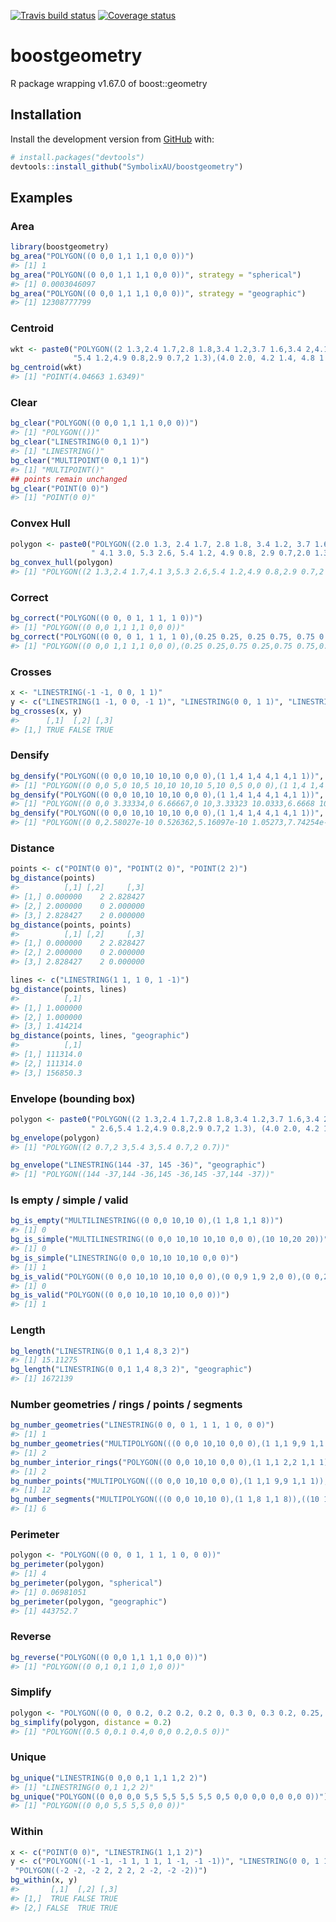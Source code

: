 
[![Travis build
status](https://travis-ci.org/SymbolixAU/boostgeometry.svg?branch=master)](https://travis-ci.org/SymbolixAU/boostgeometry)
[![Coverage
status](https://codecov.io/gh/SymbolixAU/boostgeometry/branch/master/graph/badge.svg)](https://codecov.io/github/SymbolixAU/boostgeometry?branch=master)

<!-- git clone https://github.com/boostorg/geometry --branch boost-1.67.0 --depth 1 -->

<!-- README.md is generated from README.Rmd. Please edit that file -->

# boostgeometry

R package wrapping v1.67.0 of boost::geometry

## Installation

Install the development version from
[GitHub](https://github.com/SymbolixAU/boostgeometry) with:

``` r
# install.packages("devtools")
devtools::install_github("SymbolixAU/boostgeometry")
```

## Examples

### Area

``` r
library(boostgeometry)
bg_area("POLYGON((0 0,0 1,1 1,1 0,0 0))")
#> [1] 1
bg_area("POLYGON((0 0,0 1,1 1,1 0,0 0))", strategy = "spherical")
#> [1] 0.0003046097
bg_area("POLYGON((0 0,0 1,1 1,1 0,0 0))", strategy = "geographic")
#> [1] 12308777799
```

### Centroid

``` r
wkt <- paste0("POLYGON((2 1.3,2.4 1.7,2.8 1.8,3.4 1.2,3.7 1.6,3.4 2,4.1 3,5.3 2.6,",
              "5.4 1.2,4.9 0.8,2.9 0.7,2 1.3),(4.0 2.0, 4.2 1.4, 4.8 1.9, 4.4 2.2, 4.0 2.0))")
bg_centroid(wkt)
#> [1] "POINT(4.04663 1.6349)"
```

### Clear

``` r
bg_clear("POLYGON((0 0,0 1,1 1,1 0,0 0))")
#> [1] "POLYGON(())"
bg_clear("LINESTRING(0 0,1 1)")
#> [1] "LINESTRING()"
bg_clear("MULTIPOINT(0 0,1 1)")
#> [1] "MULTIPOINT()"
## points remain unchanged
bg_clear("POINT(0 0)")
#> [1] "POINT(0 0)"
```

### Convex Hull

``` r
polygon <- paste0("POLYGON((2.0 1.3, 2.4 1.7, 2.8 1.8, 3.4 1.2, 3.7 1.6,3.4 2.0,",
                  " 4.1 3.0, 5.3 2.6, 5.4 1.2, 4.9 0.8, 2.9 0.7,2.0 1.3))")
bg_convex_hull(polygon)
#> [1] "POLYGON((2 1.3,2.4 1.7,4.1 3,5.3 2.6,5.4 1.2,4.9 0.8,2.9 0.7,2 1.3))"
```

### Correct

``` r
bg_correct("POLYGON((0 0, 0 1, 1 1, 1 0))")
#> [1] "POLYGON((0 0,0 1,1 1,1 0,0 0))"
bg_correct("POLYGON((0 0, 0 1, 1 1, 1 0),(0.25 0.25, 0.25 0.75, 0.75 0.75, 0.75 0.25))")
#> [1] "POLYGON((0 0,0 1,1 1,1 0,0 0),(0.25 0.25,0.75 0.25,0.75 0.75,0.25 0.75,0.25 0.25))"
```

### Crosses

``` r
x <- "LINESTRING(-1 -1, 0 0, 1 1)"
y <- c("LINESTRING(1 -1, 0 0, -1 1)", "LINESTRING(0 0, 1 1)", "LINESTRING(-1 1, 0 0, 1 -1)")
bg_crosses(x, y)
#>      [,1]  [,2] [,3]
#> [1,] TRUE FALSE TRUE
```

### Densify

``` r
bg_densify("POLYGON((0 0,0 10,10 10,10 0,0 0),(1 1,4 1,4 4,1 4,1 1))", distance = 6)
#> [1] "POLYGON((0 0,0 5,0 10,5 10,10 10,10 5,10 0,5 0,0 0),(1 1,4 1,4 4,1 4,1 1))"
bg_densify("POLYGON((0 0,0 10,10 10,10 0,0 0),(1 1,4 1,4 4,1 4,1 1))", strategy = "spherical", distance = 0.06)
#> [1] "POLYGON((0 0,0 3.33334,0 6.66667,0 10,3.33323 10.0333,6.6668 10.0333,10 10,10 6.66666,10 3.33332,10 0,6.66666 0,3.33333 0,0 0),(1 1,4 1,4 4,1 4,1 1))"
bg_densify("POLYGON((0 0,0 10,10 10,10 0,0 0),(1 1,4 1,4 4,1 4,1 1))", strategy = "geographic", distance = 60000)
#> [1] "POLYGON((0 0,2.58027e-10 0.526362,5.16097e-10 1.05273,7.74254e-10 1.57909,1.03254e-09 2.10545,1.291e-09 2.63179,1.54968e-09 3.15815,1.80862e-09 3.6845,2.06786e-09 4.21083,2.32745e-09 4.73716,2.58743e-09 5.26349,2.84785e-09 5.7898,3.10876e-09 6.3161,3.37019e-09 6.84241,3.63219e-09 7.36869,3.89482e-09 7.89496,4.1581e-09 8.42122,4.4221e-09 8.94746,4.68687e-09 9.47369,0 10,0.526248 10.0075,1.05252 10.0142,1.57881 10.02,2.10512 10.025,2.63144 10.0292,3.15778 10.0326,3.68412 10.0351,4.21048 10.0367,4.73683 10.0376,5.26319 10.0376,5.78955 10.0367,6.3159 10.0351,6.84224 10.0326,7.36858 10.0292,7.89491 10.025,8.42121 10.02,8.94751 10.0142,9.47377 10.0075,10 10,10 6.04223,10 5.71164,10 5.38018,10 5.04791,10 4.71487,10 4.38112,10 4.0467,10 3.71166,10 3.37606,10 3.03994,10 2.70335,10 2.36635,10 2.02898,10 1.69131,10 1.35337,10 1.01523,10 0.676926,10 0.338521,10 0,9.47368 -2.31607e-08,8.94737 -4.63195e-08,8.42105 -6.94743e-08,7.89473 -9.26233e-08,7.36842 -1.15764e-07,6.8421 -1.38896e-07,6.31579 -1.62015e-07,5.78947 -1.85121e-07,5.26315 -2.08211e-07,4.73684 -2.31283e-07,4.21052 -2.54335e-07,3.68421 -2.77366e-07,3.15789 -3.00374e-07,2.63157 -3.23356e-07,2.10526 -3.4631e-07,1.57894 -3.69235e-07,1.05262 -3.92129e-07,0.526308 -4.14989e-07,0 0),(1 1,1.5 1.00019,2.00001 1.00031,2.50001 1.00034,3.00002 1.00031,3.50002 1.00019,4 1,4 1.49999,4 1.99999,4 2.49998,4 2.99997,4 3.49995,4 4,3.50001 4.00076,3.00002 4.00122,2.50002 4.00138,2.00003 4.00122,1.50004 4.00076,1 4,1 2.21955,1 1.90305,1 1.58628,1 1.2693,1 0.952137,1 1))"
```

### Distance

``` r
points <- c("POINT(0 0)", "POINT(2 0)", "POINT(2 2)")
bg_distance(points)
#>          [,1] [,2]     [,3]
#> [1,] 0.000000    2 2.828427
#> [2,] 2.000000    0 2.000000
#> [3,] 2.828427    2 0.000000
bg_distance(points, points)
#>          [,1] [,2]     [,3]
#> [1,] 0.000000    2 2.828427
#> [2,] 2.000000    0 2.000000
#> [3,] 2.828427    2 0.000000

lines <- c("LINESTRING(1 1, 1 0, 1 -1)")
bg_distance(points, lines)
#>          [,1]
#> [1,] 1.000000
#> [2,] 1.000000
#> [3,] 1.414214
bg_distance(points, lines, "geographic")
#>          [,1]
#> [1,] 111314.0
#> [2,] 111314.0
#> [3,] 156850.3
```

### Envelope (bounding box)

``` r
polygon <- paste0("POLYGON((2 1.3,2.4 1.7,2.8 1.8,3.4 1.2,3.7 1.6,3.4 2,4.1 3,5.3",
                  " 2.6,5.4 1.2,4.9 0.8,2.9 0.7,2 1.3), (4.0 2.0, 4.2 1.4, 4.8 1.9, 4.4 2.2, 4.0 2.0))")
bg_envelope(polygon)
#> [1] "POLYGON((2 0.7,2 3,5.4 3,5.4 0.7,2 0.7))"

bg_envelope("LINESTRING(144 -37, 145 -36)", "geographic")
#> [1] "POLYGON((144 -37,144 -36,145 -36,145 -37,144 -37))"
```

### Is empty / simple / valid

``` r
bg_is_empty("MULTILINESTRING((0 0,0 10,10 0),(1 1,8 1,1 8))")
#> [1] 0
bg_is_simple("MULTILINESTRING((0 0,0 10,10 10,10 0,0 0),(10 10,20 20))")
#> [1] 0
bg_is_simple("LINESTRING(0 0,0 10,10 10,10 0,0 0)")
#> [1] 1
bg_is_valid("POLYGON((0 0,0 10,10 10,10 0,0 0),(0 0,9 1,9 2,0 0),(0 0,2 9,1 9,0 0),(2 9,9 2,9 9,2 9))")
#> [1] 0
bg_is_valid("POLYGON((0 0,0 10,10 10,10 0,0 0))")
#> [1] 1
```

### Length

``` r
bg_length("LINESTRING(0 0,1 1,4 8,3 2)")
#> [1] 15.11275
bg_length("LINESTRING(0 0,1 1,4 8,3 2)", "geographic")
#> [1] 1672139
```

### Number geometries / rings / points / segments

``` r
bg_number_geometries("LINESTRING(0 0, 0 1, 1 1, 1 0, 0 0)")
#> [1] 1
bg_number_geometries("MULTIPOLYGON(((0 0,0 10,10 0,0 0),(1 1,1 9,9 1,1 1)),((10 10,10 7,7 10,10 10)))")
#> [1] 2
bg_number_interior_rings("POLYGON((0 0,0 10,10 0,0 0),(1 1,1 2,2 1,1 1),(3 3,3 4,4 3,3 3))")
#> [1] 2
bg_number_points("MULTIPOLYGON(((0 0,0 10,10 0,0 0),(1 1,1 9,9 1,1 1)),((10 10,10 7,7 10,10 10)))")
#> [1] 12
bg_number_segments("MULTIPOLYGON(((0 0,0 10,10 0),(1 1,8 1,1 8)),((10 10,10 20,20 10)))")
#> [1] 6
```

### Perimeter

``` r
polygon <- "POLYGON((0 0, 0 1, 1 1, 1 0, 0 0))"
bg_perimeter(polygon)
#> [1] 4
bg_perimeter(polygon, "spherical")
#> [1] 0.06981051
bg_perimeter(polygon, "geographic")
#> [1] 443752.7
```

### Reverse

``` r
bg_reverse("POLYGON((0 0,0 1,1 1,1 0,0 0))")
#> [1] "POLYGON((0 0,1 0,1 1,0 1,0 0))"
```

### Simplify

``` r
polygon <- "POLYGON((0 0, 0 0.2, 0.2 0.2, 0.2 0, 0.3 0, 0.3 0.2, 0.25, 0.5, 0.1 0.4, 0 0.2, 0 0))"
bg_simplify(polygon, distance = 0.2)
#> [1] "POLYGON((0.5 0,0.1 0.4,0 0,0 0.2,0.5 0))"
```

### Unique

``` r
bg_unique("LINESTRING(0 0,0 0,1 1,1 1,2 2)")
#> [1] "LINESTRING(0 0,1 1,2 2)"
bg_unique("POLYGON((0 0,0 0,0 5,5 5,5 5,5 5,5 0,5 0,0 0,0 0,0 0,0 0))")
#> [1] "POLYGON((0 0,0 5,5 5,5 0,0 0))"
```

### Within

``` r
x <- c("POINT(0 0)", "LINESTRING(1 1,1 2)")
y <- c("POLYGON((-1 -1, -1 1, 1 1, 1 -1, -1 -1))", "LINESTRING(0 0, 1 1, 1 2, 2 2)",
 "POLYGON((-2 -2, -2 2, 2 2, 2 -2, -2 -2))")
bg_within(x, y)
#>       [,1]  [,2] [,3]
#> [1,]  TRUE FALSE TRUE
#> [2,] FALSE  TRUE TRUE
```
